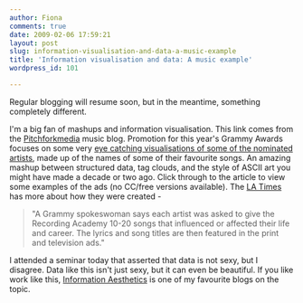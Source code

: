```yaml
---
author: Fiona
comments: true
date: 2009-02-06 17:59:21
layout: post
slug: information-visualisation-and-data-a-music-example
title: 'Information visualisation and data: A music example'
wordpress_id: 101

---
```


Regular blogging will resume soon, but in the meantime, something completely different.

I'm a big fan of mashups and information visualisation. This link comes from the [Pitchforkmedia](http://www.pitchforkmedia.com/) music blog. Promotion for this year's Grammy Awards focuses on some very [eye catching visualisations of some of the nominated artists](http://www.pitchforkmedia.com/article/news/148444-thom-yorke-grammy-spokesman-extraordinaire), made up of the names of some of their favourite songs. An amazing mashup between structured data, tag clouds, and the style of ASCII art you might have made a decade or two ago. Click through to the article to view some examples of the ads (no CC/free versions available). The [LA Times](http://latimesblogs.latimes.com/music_blog/2009/01/grammys-get-lil.html) has more about how they were created -



> "A Grammy spokeswoman says each artist was asked to give the Recording Academy 10-20 songs that influenced or affected their life and career. The lyrics and song titles are then featured in the print and television ads."



I attended a seminar today that asserted that data is not sexy, but I disagree. Data like this isn't just sexy, but it can even be beautiful. If you like work like this, [Information Aesthetics](http://infosthetics.com/) is one of my favourite blogs on the topic. 
